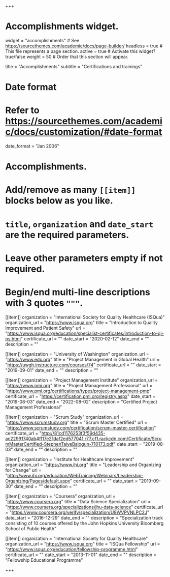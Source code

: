 +++
# Accomplishments widget.
widget = "accomplishments"  # See https://sourcethemes.com/academic/docs/page-builder/
headless = true  # This file represents a page section.
active = true  # Activate this widget? true/false
weight = 50  # Order that this section will appear.

title = "Accomplish&shy;ments"
subtitle = "Certifications and trainings"

# Date format
#   Refer to https://sourcethemes.com/academic/docs/customization/#date-format
date_format = "Jan 2006"

# Accomplishments.
#   Add/remove as many `[[item]]` blocks below as you like.
#   `title`, `organization` and `date_start` are the required parameters.
#   Leave other parameters empty if not required.
#   Begin/end multi-line descriptions with 3 quotes `"""`.

[[item]]
  organization = "International Society for Quality Healthcare (ISQua)"
  organization_url = "https://www.isqua.org"
  title = "Introduction to Quality Improvement and Patient Safety"
  url = "https://www.isqua.org/education/specialist-certificates/introduction-to-qi-ps.html"
  certificate_url = ""
  date_start = "2020-02-12"
  date_end = ""
  description = ""

[[item]]
  organization = "University of Washington"
  organization_url = "https://www.edx.org"
  title = "Project Management in Global Health"
  url = "https://uwgh.instructure.com/courses/74"
  certificate_url = ""
  date_start = "2019-09-01"
  date_end = ""
  description = ""
  
[[item]]
  organization = "Project Management Institute"
  organization_url = "https://www.pmi.org"
  title = "Project Management Professional"
  url = "https://www.pmi.org/certifications/types/project-management-pmp"
  certificate_url = "https://certification.pmi.org/registry.aspx"
  date_start = "2019-08-03"
  date_end = "2022-08-02"
  description = "Certified Project Management Professional"
  
[[item]]
  organization = "Scrum Study"
  organization_url = "https://www.scrumstudy.org"
  title = "Scrum Master Certified"
  url = "https://www.scrumstudy.com/certification/scrum-master-certification"
  certificate_url = "http://81cd1176253f3f59d435-ac22991740ab4ff17e21daf2ed577041.r77.cf1.rackcdn.com/Certificate/ScrumMasterCertified-StephenTaiyeBalogun-710173.pdf"
  date_start = "2019-08-03"
  date_end = ""
  description = ""
  
[[item]]
  organization = "Institute for Healthcare Improvement"
  organization_url = "https://www.ihi.org"
  title = "Leadership and Organizing for Change"
  url = "http://www.ihi.org/education/WebTraining/Webinars/Leadership-Organizing/Pages/default.aspx"
  certificate_url = ""
  date_start = "2019-09-30"
  date_end = ""
  description = ""
  
[[item]]
  organization = "Coursera"
  organization_url = "https://www.coursera.org"
  title = "Data Science Specialization"
  url = "https://www.coursera.org/specializations/jhu-data-science"
  certificate_url = "https://www.coursera.org/verify/specialization/U9WVPVNLPC2J"
  date_start = "2016-12-29"
  date_end = ""
  description = "Specialization track consisting of 10 courses offered by the John Hopkins University Bloomberg School of Public Health"
  
[[item]]
  organization = "International Society for Quality Healthcare"
  organization_url = "https://www.isqua.org"
  title = "ISQua Fellowship"
  url = "https://www.isqua.org/education/fellowship-programme.html"
  certificate_url = ""
  date_start = "2013-11-01"
  date_end = ""
  description = "Fellowship Educational Programme"

+++
